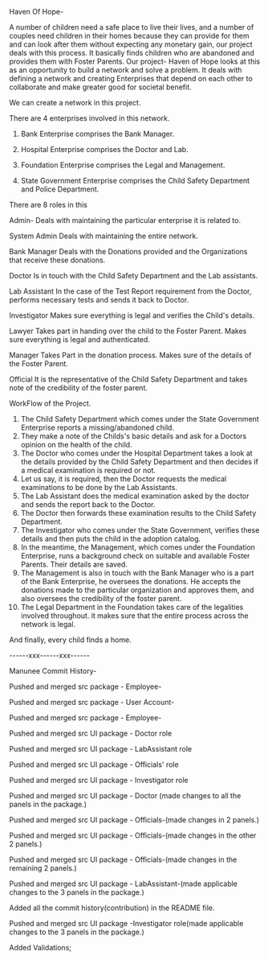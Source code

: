 Haven Of Hope-

A number of children need a safe place to live their lives, and a number of couples need children in their homes because they can provide for them and can look after them without expecting any monetary gain,  our project deals with this process. It basically finds children who are abandoned and provides them with Foster Parents.
Our project- Haven of Hope looks at this as an opportunity to build a network and solve a problem. It deals with defining a network and creating Enterprises that depend on each other to collaborate and make greater good for societal benefit. 

We can create a network in this project.

There are 4 enterprises involved in this network.

1) Bank Enterprise comprises the Bank Manager.

2) Hospital Enterprise comprises the Doctor and Lab.

3) Foundation Enterprise comprises the Legal and Management.

4) State Government Enterprise comprises the Child Safety Department and Police Department.

There are 8 roles in this 

Admin- 
	Deals with maintaining the particular enterprise it is related to.

System Admin
	Deals with maintaining the entire network. 

Bank Manager
	Deals with the Donations provided and the Organizations that receive these donations.

Doctor
	Is in touch with the Child Safety Department and the Lab assistants. 

Lab Assistant 
	In the case of the Test Report requirement from the Doctor, performs necessary tests and sends it back to Doctor.

Investigator 
	Makes sure everything is legal and verifies the Child's details.

Lawyer
	Takes part in handing over the child to the Foster Parent. Makes sure everything is legal and authenticated.  

Manager
	Takes Part in the donation process. Makes sure of the details of the Foster Parent. 

Official
	It is the representative of the Child Safety Department and takes note of the credibility of the foster parent.
	

	


WorkFlow of the Project.

1) The Child Safety Department which comes under the State Government Enterprise reports a missing/abandoned child. 
2) They make a note of the Childs's basic details and ask for a Doctors opinion on the health of the child.
3) The Doctor who comes under the Hospital Department takes a look at the details provided by the Child Safety Department and then decides if a medical examination is required or not. 
4) Let us say, it is required, then the Doctor requests the medical examinations to be done by the Lab Assistants. 
5) The Lab Assistant does the medical examination asked by the doctor and sends the report back to the Doctor. 
6) The Doctor then forwards these examination results to the Child Safety Department. 
7) The Investigator who comes under the State Government, verifies these details and then puts the child in the adoption catalog.
8) In the meantime, the Management, which comes under the Foundation Enterprise, runs a background check on suitable and available Foster Parents. Their details are saved. 
9) The Management is also in touch with the Bank Manager who is a part of the Bank Enterprise, he oversees the donations. He accepts the donations made to the particular organization and approves them, and also oversees the credibility of the foster parent.
10) The Legal Department in the Foundation takes care of the legalities involved throughout. it makes sure that the entire process across the network is legal.

And finally, every child finds a home.







------xxx------xxx------

Manunee Commit History-


Pushed and merged src package - Employee-

Pushed and merged src package - User Account-

Pushed and merged src package - Employee-

Pushed and merged src UI package - Doctor role

Pushed and merged src UI package - LabAssistant role

Pushed and merged src UI package - Officials' role

Pushed and merged src UI package - Investigator role

Pushed and merged src UI package - Doctor (made changes to all the panels in the package.)

Pushed and merged src UI package - Officials-(made changes in 2 panels.)

Pushed and merged src UI package - Officials-(made changes in the other 2 panels.)

Pushed and merged src UI package - Officials-(made changes in the remaining 2 panels.)

Pushed and merged src UI package - LabAssistant-(made applicable changes to the 3 panels in the package.)

Added all the commit history(contribution) in the README file. 


Pushed and merged src UI package -Investigator role(made applicable changes to the 3 panels in the package.)


Added Validations;





